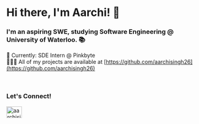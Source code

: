 <h1 align="left">Hi there, I'm Aarchi! 👋</h1>
<h3 align="left">I'm an aspiring SWE, studying Software Engineering @ University of Waterloo. 📚</h3>

🚀 Currently: SDE Intern @ Pinkbyte<br />
👩🏻‍💻 All of my projects are available at [https://github.com/aarchisingh26](https://github.com/aarchisingh26)

<br />

<h3 align="left">Let's Connect!</h3>
<p align="left">
<a href="https://linkedin.com/in/aarchisingh" target="blank"><img align="center" src="https://raw.githubusercontent.com/rahuldkjain/github-profile-readme-generator/master/src/images/icons/Social/linked-in-alt.svg" alt="aarchisingh" height="30" width="40" /></a>
</p>
